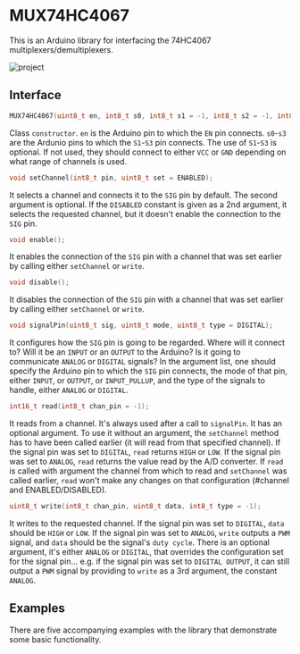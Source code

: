 MUX74HC4067
===========

This is an Arduino library for interfacing the 74HC4067 multiplexers/demultiplexers.

![project](https://github.com/nlamprian/MUX74HC4067/wiki/assets/project.png)

Interface
---------

```cpp
MUX74HC4067(uint8_t en, int8_t s0, int8_t s1 = -1, int8_t s2 = -1, int8_t s3 = -1);
```
Class `constructor`. `en` is the Arduino pin to which the `EN` pin connects. `s0`-`s3` are the Ardunio pins to which the `S1`-`S3` pin connects. The use of `S1`-`S3` is optional. If not used, they should connect to either `VCC` or `GND` depending on what range of channels is used.
```cpp
void setChannel(int8_t pin, uint8_t set = ENABLED);
```
It selects a channel and connects it to the `SIG` pin by default. The second argument is optional. If the `DISABLED` constant is given as a 2nd argument, it selects the requested channel, but it doesn't enable the connection to the `SIG` pin.
```cpp
void enable();
```
It enables the connection of the `SIG` pin with a channel that was set earlier by calling either `setChannel` or `write`.
```cpp
void disable();
```
It disables the connection of the `SIG` pin with a channel that was set earlier by calling either `setChannel` or `write`.
```cpp
void signalPin(uint8_t sig, uint8_t mode, uint8_t type = DIGITAL);
```
It configures how the `SIG` pin is going to be regarded. Where will it connect to? Will it be an `INPUT` or an `OUTPUT` to the Arduino? Is it going to communicate `ANALOG` or `DIGITAL` signals? In the argument list, one should specify the Arduino pin to which the `SIG` pin connects, the mode of that pin, either `INPUT`, or `OUTPUT`, or `INPUT_PULLUP`, and the type of the signals to handle, either `ANALOG` or `DIGITAL`.
```cpp
int16_t read(int8_t chan_pin = -1);
```
It reads from a channel. It's always used after a call to `signalPin`. It has an optional argument. To use it without an argument, the `setChannel` method has to have been called earlier (it will read from that specified channel). If the signal pin was set to `DIGITAL`, `read` returns `HIGH` or `LOW`. If the signal pin was set to `ANALOG`, `read` returns the value read by the A/D converter. If `read` is called with argument the channel from which to read and `setChannel` was called earlier, `read` won't make any changes on that configuration (#channel and ENABLED/DISABLED).
```cpp
uint8_t write(int8_t chan_pin, uint8_t data, int8_t type = -1);
```
It writes to the requested channel. If the signal pin was set to `DIGITAL`, `data` should be `HIGH` or `LOW`. If the signal pin was set to `ANALOG`, `write` outputs a `PWM` signal, and `data` should be the signal's `duty cycle`. There is an optional argument, it's either `ANALOG` or `DIGITAL`, that overrides the configuration set for the signal pin... e.g. if the signal pin was set to `DIGITAL OUTPUT`, it can still output a `PWM` signal by providing to `write` as a 3rd argument, the constant `ANALOG`.

Examples
--------

There are five accompanying examples with the library that demonstrate some basic functionality.